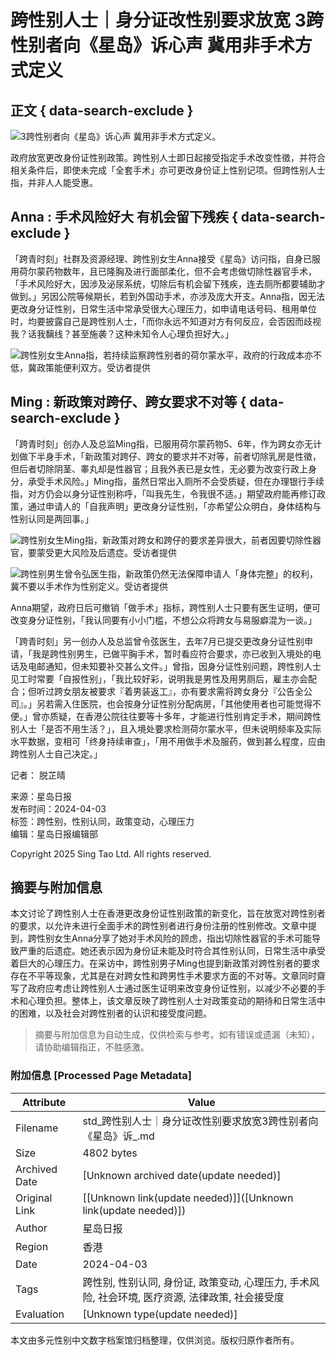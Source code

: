 # 跨性别人士｜身分证改性别要求放宽 3跨性别者向《星岛》诉心声 冀用非手术方式定义

## 正文 { data-search-exclude }


![3跨性别者向《星岛》诉心声 冀用非手术方式定义。](https://image.stheadline.com/f/680p0/0x0/100/none/044555f8f91a446788c809f43dc1266b/stheadline/inewsmedia/20240403/_2024040322222549107.jpg)

政府放宽更改身份证性别政策。跨性别人士即日起接受指定手术改变性徵，并符合相关条件后，即使未完成「全套手术」亦可更改身份证上性别记项。但跨性别人士指，并非人人能受惠。

## Anna : 手术风险好大 有机会留下残疾 { data-search-exclude }

「跨青时刻」社群及资源经理、跨性别女生Anna接受《星岛》访问指，自身已服用荷尔蒙药物数年，且已隆胸及进行面部柔化，但不会考虑做切除性器官手术，「手术风险好大，因涉及泌尿系统，切除后有机会留下残疾，连去厕所都要辅助才做到。」另因公院等候期长，若到外国动手术，亦涉及庞大开支。Anna指，因无法更改身分证性别，日常生活中常承受很大心理压力，如申请电话号码、租用单位时，均要披露自己是跨性别人士，「而你永远不知道对方有何反应，会否因而歧视我？话我黐线？甚至施袭？这种未知令人心理负担好大。」

![跨性别女生Anna指，若持续监察跨性别者的荷尔蒙水平，政府的行政成本亦不低，冀政策能便利双方。受访者提供](https://image.hkhl.hk/f/1024p0/0x0/100/none/444fd11b96bdfeebdf26f8ef97780ed2/2024-04/72226e74-a875-4ec2-9ba9-b845e42b22e2.jpg)

## Ming : 新政策对跨仔、跨女要求不对等 { data-search-exclude }

「跨青时刻」创办人及总监Ming指，已服用荷尔蒙药物5、6年，作为跨女亦无计划做下半身手术，「新政策对跨仔、跨女的要求并不对等，前者切除乳房是性徵，但后者切除阴茎、睾丸却是性器官；且我外表已是女性，无必要为改变行政上身分，承受手术风险。」Ming指，虽然日常出入厕所不会受质疑，但在办理银行手续指，对方仍会以身分证性别称呼，「叫我先生，令我很不适。」期望政府能再修订政策，通过申请人的「自我声明」更改身分证性别，「亦希望公众明白，身体结构与性别认同是两回事。」

![跨性别女生Ming指，新政策对跨女和跨仔的要求差异很大，前者因要切除性器官，要蒙受更大风险及后遗症。受访者提供](https://image.hkhl.hk/f/1024p0/0x0/100/none/55f9237015372aed237768320a359708/2024-04/2ed4e605-a67a-4fb8-92bc-18f846d02dab.jpg)

![跨性别男生曾令弘医生指，新政策仍然无法保障申请人「身体完整」的权利，冀不要以手术作为性别定义。受访者提供](https://image.hkhl.hk/f/1024p0/0x0/100/none/5c8ab500d596a72c14311ddb4db913f9/2024-04/31d74dd6-7128-4703-9c86-3d4b1c2ec01c.jpg)

Anna期望，政府日后可撤销「做手术」指标，跨性别人士只要有医生证明，便可改变身分证性别，「我认同要有小小门槛，不想公众将跨女与易服癖混为一谈。」

「跨青时刻」另一创办人及总监曾令弦医生，去年7月已提交更改身分证性别申请，「我是跨性别男生，已做平胸手术，暂时看应符合要求，亦已收到入境处的电话及电邮通知，但未知要补交甚么文件。」曾指，因身分证性别问题，跨性别人士见工时常要「自报性别」，「我比较好彩，说明我是男性及用男厕后，雇主亦会配合；但听过跨女朋友被要求『着男装返工』，亦有要求需将跨女身分『公告全公司』。」另若需入住医院，也会按身分证性别分配病房，「其他使用者也可能觉得不便。」曾亦质疑，在香港公院往往要等十多年，才能进行性别肯定手术，期间跨性别人士「是否不用生活？」，且入境处要求检测荷尔蒙水平，但未说明频率及实际水平数据，变相可「终身持续审查」，「用不用做手术及服药，做到甚么程度，应由跨性别人士自己决定。」

记者： 脱芷晴

来源：星岛日报  
发布时间：2024-04-03  
标签：跨性别，性别认同，政策变动，心理压力  
编辑：星岛日报编辑部 

Copyright 2025 Sing Tao Ltd. All rights reserved.
<!-- tcd_original_link https://std.stheadline.com/sc/realtime/article/1990882/%E5%8D%B3%E6%99%82-%E6%B8%AF%E8%81%9E-%E8%B7%A8%E6%80%A7%E5%88%A5%E4%BA%BA%E5%A3%AB-%E8%BA%AB%E5%88%86%E8%AD%89%E6%94%B9%E6%80%A7%E5%88%A5%E8%A6%81%E6%B1%82%E6%94%BE%E5%AF%AC-3%E8%B7%A8%E6%80%A7%E5%88%A5%E8%80%85%E5%90%91-%E6%98%9F%E5%B3%B6-%E8%A8%B4%E5%BF%83%E8%81%B2-%E5%86%80%E7%94%A8%E9%9D%9E%E6%89%8B%E8%A1%93%E6%96%B9%E5%BC%8F%E5%AE%9A%E7%BE%A9 -->


## 摘要与附加信息

<!-- tcd_abstract -->
本文讨论了跨性别人士在香港更改身份证性别政策的新变化，旨在放宽对跨性别者的要求，以允许未进行全面手术的跨性别者进行身份注册的性别修改。文章中提到，跨性别女生Anna分享了她对手术风险的顾虑，指出切除性器官的手术可能导致严重的后遗症。她还表示因为身份证未能及时符合其性别认同，日常生活中承受着巨大的心理压力。在采访中，跨性别男子Ming也提到新政策对跨性别者的要求存在不平等现象，尤其是在对跨女性和跨男性手术要求方面的不对等。文章同时齋写了政府应考虑让跨性别人士通过医生证明来改变身份证性别，以减少不必要的手术和心理负担。整体上，该文章反映了跨性别人士对政策变动的期待和日常生活中的困难，以及社会对跨性别者的认识和接受度问题。
<!-- tcd_abstract_end -->

> 摘要与附加信息为自动生成，仅供检索与参考。如有错误或遗漏（未知），请协助编辑指正，不胜感激。

### 附加信息 [Processed Page Metadata]

| Attribute       | Value                                  |
|-----------------|----------------------------------------|
| Filename        | std_跨性别人士｜身分证改性别要求放宽3跨性别者向《星岛》诉_.md                             |
| Size            | 4802 bytes                           |
| Archived Date   | [Unknown archived date(update needed)]                             |
| Original Link   | [[Unknown link(update needed)]]([Unknown link(update needed)])                       |
| Author          | 星岛日报                               |
| Region          | 香港                               |
| Date            | 2024-04-03                                 |
| Tags            | 跨性别, 性别认同, 身份证, 政策变动, 心理压力, 手术风险, 社会环境, 医疗资源, 法律政策, 社会接受度                                 |
| Evaluation            | [Unknown type(update needed)]                                 |
<!-- tcd_table_end -->

本文由多元性别中文数字档案馆归档整理，仅供浏览。版权归原作者所有。
